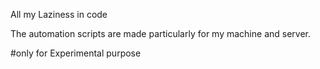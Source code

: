 All my Laziness in code

The automation scripts are made particularly for my machine and server.

#only for Experimental purpose 
